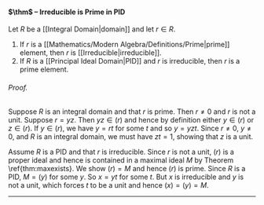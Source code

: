 #### $\thm$ – Irreducible is Prime in PID
Let $R$ be a [[Integral Domain|domain]] and let $r\in R$. 
1. If $r$ is a [[Mathematics/Modern Algebra/Definitions/Prime|prime]] element, then $r$ is [[Irreducible|irreducible]]. 
2. If $R$ is a [[Principal Ideal Domain|PID]] and $r$ is irreducible, then $r$ is a prime element.

###### *Proof.* 
Suppose $R$ is an integral domain and that $r$ is prime. Then $r \ne 0$ and $r$ is not a unit. Suppose $r = yz$. Then $yz \in (r)$ and hence by definition either $y \in (r)$ or $z \in (r)$. If $y \in (r)$, we have $y = rt$ for some $t$ and so $y = yzt$. Since $r \ne 0$, $y \ne 0$, and $R$ is an integral domain, we must have $zt = 1$, showing that $z$ is a unit.

Assume $R$ is a PID and that $r$ is irreducible. Since $r$ is not a unit, $(r)$ is a proper ideal and hence is contained in a maximal ideal $M$ by Theorem \ref{thm:maxexists}. We show $(r)= M$ and hence $(r)$ is prime.
Since $R$ is a PID, $M = (y)$ for some $y$. So $x = yt$ for some $t$. But $x$ is irreducible and $y$ is not a unit, which forces $t$ to be a unit and hence $(x) = (y) = M$.
***